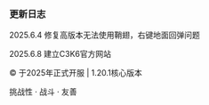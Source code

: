 <!DOCTYPE html>                    
</div>                    
<h3 class="feature-title">更新日志</h3>                    
<p class="feature-desc">2025.6.4 修复高版本无法使用鞘翅，右键地面回弹问题</p >                    
<p class="feature-desc">2025.6.8 建立C3K6官方网站</p >                
</div>
        </section>        
<footer>            
<p>© 于2025年正式开服 | 1.20.1核心版本</p >            
<p>挑战性 · 战斗 · 友善</p >        
</footer>    
<script>        
// 交互按钮功能        
const actionBtn = document.getElementById('actionBtn');                
actionBtn.addEventListener('click', function() {            
// 平滑滚动到下一个部分            
window.scrollTo({            
top: document.body.scrollHeight,                
behavior: 'smooth'            
});                        
// 保留原有的粒子效果（可选）        
});                
// 粒子效果函数（保留原有功能）        
function createParticles() {            
const colors = ['#2c7744', '#1e5799', '#207cca', '#2989d8', '#5ac8aa'];                        
for (let i = 0; i < 50; i++) {                
const particle = document.createElement('div');                
particle.style.position = 'fixed';                
particle.style.width = '10px';                
particle.style.height = '10px';                
particle.style.backgroundColor = colors[Math.floor(Math.random() * colors.length)];                
particle.style.borderRadius = '50%';                
particle.style.left = `${Math.random() * 100}vw`;                
particle.style.top = `${Math.random() * 100}vh`;                
particle.style.pointerEvents = 'none';                
particle.style.zIndex = '999';                
particle.style.boxShadow = '0 0 15px currentColor';                                
document.body.appendChild(particle);                                
const animation = particle.animate([                    
{ transform: 'scale(0)', opacity: 1 },                    
{ transform: 'scale(1.5)', opacity: 0.7 },                    
{ transform: 'scale(3)', opacity: 0 }                
], {                    
duration: 1500,                    
easing: 'ease-out'                
});                                
animation.onfinish = () => particle.remove();            
}        
}    
</script>
</body>
</html>
